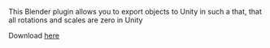 This Blender plugin allows you to export objects to Unity in such a that, that all rotations and scales are zero in Unity

Download [here](https://github.com/Darkblader24/UnityExporter/archive/refs/heads/master.zip)